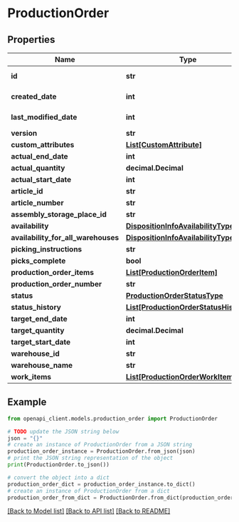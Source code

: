 # ProductionOrder


## Properties

Name | Type | Description | Notes
------------ | ------------- | ------------- | -------------
**id** | **str** |  | [optional] [readonly] 
**created_date** | **int** |  | [optional] [readonly] 
**last_modified_date** | **int** |  | [optional] [readonly] 
**version** | **str** |  | [optional] 
**custom_attributes** | [**List[CustomAttribute]**](CustomAttribute.md) |  | [optional] 
**actual_end_date** | **int** |  | [optional] 
**actual_quantity** | **decimal.Decimal** |  | [optional] 
**actual_start_date** | **int** |  | [optional] 
**article_id** | **str** |  | [optional] 
**article_number** | **str** |  | [optional] 
**assembly_storage_place_id** | **str** |  | [optional] 
**availability** | [**DispositionInfoAvailabilityType**](DispositionInfoAvailabilityType.md) |  | [optional] 
**availability_for_all_warehouses** | [**DispositionInfoAvailabilityType**](DispositionInfoAvailabilityType.md) |  | [optional] 
**picking_instructions** | **str** |  | [optional] 
**picks_complete** | **bool** |  | [optional] 
**production_order_items** | [**List[ProductionOrderItem]**](ProductionOrderItem.md) |  | [optional] 
**production_order_number** | **str** |  | [optional] 
**status** | [**ProductionOrderStatusType**](ProductionOrderStatusType.md) |  | [optional] 
**status_history** | [**List[ProductionOrderStatusHistory]**](ProductionOrderStatusHistory.md) |  | [optional] 
**target_end_date** | **int** |  | [optional] 
**target_quantity** | **decimal.Decimal** |  | [optional] 
**target_start_date** | **int** |  | [optional] 
**warehouse_id** | **str** |  | [optional] 
**warehouse_name** | **str** |  | [optional] 
**work_items** | [**List[ProductionOrderWorkItem]**](ProductionOrderWorkItem.md) |  | [optional] 

## Example

```python
from openapi_client.models.production_order import ProductionOrder

# TODO update the JSON string below
json = "{}"
# create an instance of ProductionOrder from a JSON string
production_order_instance = ProductionOrder.from_json(json)
# print the JSON string representation of the object
print(ProductionOrder.to_json())

# convert the object into a dict
production_order_dict = production_order_instance.to_dict()
# create an instance of ProductionOrder from a dict
production_order_from_dict = ProductionOrder.from_dict(production_order_dict)
```
[[Back to Model list]](../README.md#documentation-for-models) [[Back to API list]](../README.md#documentation-for-api-endpoints) [[Back to README]](../README.md)


